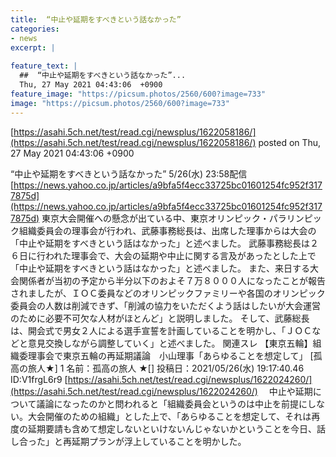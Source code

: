 ```yaml
---
title:  “中止や延期をすべきという話なかった”  
categories:
- news
excerpt: |
  
feature_text: |
  ##  “中止や延期をすべきという話なかった”...
  Thu, 27 May 2021 04:43:06  +0900
feature_image: "https://picsum.photos/2560/600?image=733"
image: "https://picsum.photos/2560/600?image=733"
---
```


[https://asahi.5ch.net/test/read.cgi/newsplus/1622058186/](https://asahi.5ch.net/test/read.cgi/newsplus/1622058186/)
posted on Thu, 27 May 2021 04:43:06  +0900

<!--more-->

“中止や延期をすべきという話なかった” 5/26(水) 23:58配信 [https://news.yahoo.co.jp/articles/a9bfa5f4ecc33725bc01601254fc952f3177875d](https://news.yahoo.co.jp/articles/a9bfa5f4ecc33725bc01601254fc952f3177875d) 東京大会開催への懸念が出ている中、東京オリンピック・パラリンピック組織委員会の理事会が行われ、武藤事務総長は、出席した理事からは大会の「中止や延期をすべきという話はなかった」と述べました。 武藤事務総長は２６日に行われた理事会で、大会の延期や中止に関する言及があったとした上で「中止や延期をすべきという話はなかった」と述べました。 また、来日する大会関係者が当初の予定から半分以下のおよそ７万８０００人になったことが報告されましたが、ＩＯＣ委員などのオリンピックファミリーや各国のオリンピック委員会の人数は削減できず、「削減の協力をいただくよう話はしたいが大会運営のために必要不可欠な人材がほとんど」と説明しました。 そして、武藤総長は、開会式で男女２人による選手宣誓を計画していることを明かし、「ＪＯＣなどと意見交換しながら調整していく」と述べました。 関連スレ 【東京五輪】組織委理事会で東京五輪の再延期議論　小山理事「あらゆることを想定して」 [孤高の旅人★] 1 名前：孤高の旅人 ★[] 投稿日：2021/05/26(水) 19:17:40.46 ID:V1frgL6r9 [https://asahi.5ch.net/test/read.cgi/newsplus/1622024260/](https://asahi.5ch.net/test/read.cgi/newsplus/1622024260/) 　中止や延期について議論になったのかと問われると「組織委員会というのは中止を前提にしない。大会開催のための組織」とした上で、「あらゆることを想定して、それは再度の延期要請も含めて想定しないといけないんじゃないかということを今日、話し合った」と再延期プランが浮上していることを明かした。
